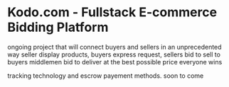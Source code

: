 # Kodo.com - Fullstack E-commerce Bidding Platform

ongoing project that will connect buyers and sellers in an unprecedented way
seller display products, 
buyers express request, 
sellers bid to sell to buyers
middlemen bid to deliver at the best possible price
everyone wins

tracking technology and escrow payement methods.
soon to come